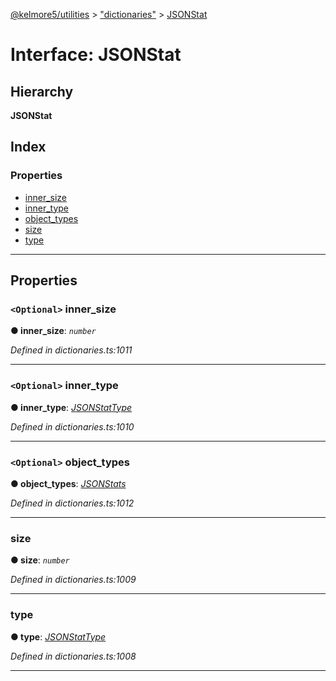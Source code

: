 [@kelmore5/utilities](../README.md) > ["dictionaries"](../modules/_dictionaries_.md) > [JSONStat](../interfaces/_dictionaries_.jsonstat.md)

# Interface: JSONStat

## Hierarchy

**JSONStat**

## Index

### Properties

* [inner_size](_dictionaries_.jsonstat.md#inner_size)
* [inner_type](_dictionaries_.jsonstat.md#inner_type)
* [object_types](_dictionaries_.jsonstat.md#object_types)
* [size](_dictionaries_.jsonstat.md#size)
* [type](_dictionaries_.jsonstat.md#type)

---

## Properties

<a id="inner_size"></a>

### `<Optional>` inner_size

**● inner_size**: *`number`*

*Defined in dictionaries.ts:1011*

___
<a id="inner_type"></a>

### `<Optional>` inner_type

**● inner_type**: *[JSONStatType](../modules/_dictionaries_.md#jsonstattype)*

*Defined in dictionaries.ts:1010*

___
<a id="object_types"></a>

### `<Optional>` object_types

**● object_types**: *[JSONStats](_dictionaries_.jsonstats.md)*

*Defined in dictionaries.ts:1012*

___
<a id="size"></a>

###  size

**● size**: *`number`*

*Defined in dictionaries.ts:1009*

___
<a id="type"></a>

###  type

**● type**: *[JSONStatType](../modules/_dictionaries_.md#jsonstattype)*

*Defined in dictionaries.ts:1008*

___

